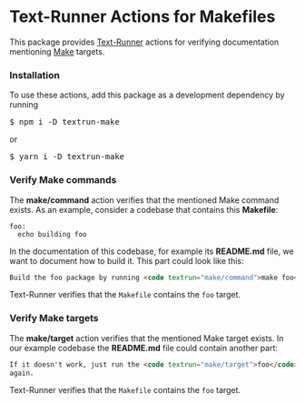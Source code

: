 # Text-Runner Actions for Makefiles

This package provides [Text-Runner](https://github.com/kevgo/text-runner)
actions for verifying documentation mentioning
[Make](<https://en.wikipedia.org/wiki/Make_(software)>) targets.

### Installation

To use these actions, add this package as a development dependency by running

<pre textrun="npm/install">
$ npm i -D textrun-make
</pre>

or

<pre textrun="npm/install">
$ yarn i -D textrun-make
</pre>

### Verify Make commands

The <b textrun="action/name-full">make/command</b> action verifies that the
mentioned Make command exists. <a textrun="workspace/create-file">As an example,
consider a codebase that contains this **Makefile**:

```
foo:
  echo building foo
```

</a>

<a textrun="workspace/create-file">

In the documentation of this codebase, for example its **README.md** file, we
want to document how to build it. This part could look like this:

```html
Build the foo package by running <code textrun="make/command">make foo</code>
```

</a>

<a textrun="extension/run-textrunner">

Text-Runner verifies that the `Makefile` contains the `foo` target.

### Verify Make targets

The <b textrun="action/name-full">make/target</b> action verifies that the
mentioned Make target exists. <a textrun="workspace/append-file"> In our example
codebase the **README.md** file could contain another part:

```html
If it doesn't work, just run the <code textrun="make/target">foo</code> target
again.
```

</a>

<a textrun="extension/run-textrunner">

Text-Runner verifies that the `Makefile` contains the `foo` target.
